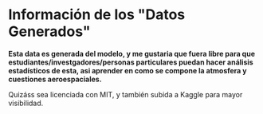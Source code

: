 # Información de los "Datos Generados"

**Esta data es generada del modelo, y me gustaria que fuera libre para que estudiantes/investgadores/personas particulares puedan hacer análisis estadísticos de esta, asi aprender en como se compone la atmosfera y cuestiones aeroespaciales.**

Quizáss sea licenciada con MIT, y también subida a Kaggle para mayor visibilidad.


